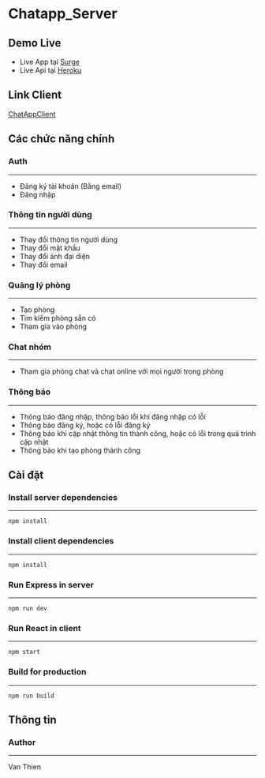 # Chatapp_Server
## Demo Live
* Live App tại [Surge](http://chat-app-client.surge.sh/)
* Live Api tại [Heroku](https://chat-app-server-1.herokuapp.com/)
## Link Client
[ChatAppClient](https://github.com/duongvanthien2209/Chatapp_Client)
## Các chức năng chính
### Auth
***
* Đăng ký tài khoản (Bằng email)
* Đăng nhập
### Thông tin người dùng
***
* Thay đổi thông tin người dùng
* Thay đổi mật khẩu
* Thay đổi ảnh đại diện
* Thay đổi email
### Quảng lý phòng
***
* Tạo phòng
* Tìm kiếm phòng sẵn có
* Tham gia vào phòng
### Chat nhóm
***
* Tham gia phòng chat và chat online với mọi người trong phòng
### Thông báo
***
* Thông báo đăng nhập, thông báo lỗi khi đăng nhập có lỗi
* Thông báo đăng ký, hoặc có lỗi đăng ký
* Thông báo khi cập nhật thông tin thành công, hoặc có lỗi trong quá trình cập nhật
* Thông báo khi tạo phòng thành công
## Cài đặt
### Install server dependencies
***
`npm install`
### Install client dependencies
***
`npm install`
### Run Express in server
***
`npm run dev`
### Run React in client
***
`npm start`
### Build for production
*** 
`npm run build`
## Thông tin
### Author
***
Van Thien

